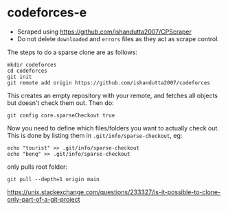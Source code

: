 # codeforces-e

- Scraped using https://github.com/ishandutta2007/CPScraper
- Do not delete `downloaded` and `errors` files as they act as scrape control.

The steps to do a sparse clone are as follows:
```
mkdir codeforces
cd codeforces
git init
git remote add origin https://github.com/ishandutta2007/codeforces
```

This creates an empty repository with your remote, and fetches all objects but doesn't check them out. Then do:
```
git config core.sparseCheckout true
```

Now you need to define which files/folders you want to actually check out. This is done by listing them in `.git/info/sparse-checkout`, eg:

```
echo "tourist" >> .git/info/sparse-checkout
echo "benq" >> .git/info/sparse-checkout
```

only pulls root folder:
```
git pull --depth=1 origin main
```

https://unix.stackexchange.com/questions/233327/is-it-possible-to-clone-only-part-of-a-git-project
